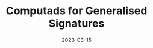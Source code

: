 ---
collection: presentations
type: Talk
title: 'Computads for Generalised Signatures'
venue: 'Yorkshire and Midlands Category Theory Seminar 30'
date: 2023-03-15
location: 'Birmingham, UK'
paperurl: 2023-YaMCATS.pdf

---